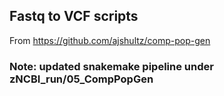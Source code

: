 ## Fastq to VCF scripts 

From https://github.com/ajshultz/comp-pop-gen 

### Note: updated snakemake pipeline under zNCBI_run/05_CompPopGen
